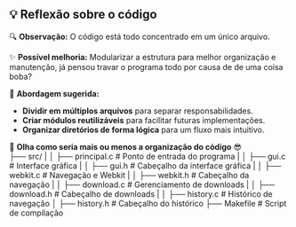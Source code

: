## 💡 Reflexão sobre o código  

🔍 **Observação:** O código está todo concentrado em um único arquivo.  

✨ **Possível melhoria:** Modularizar a estrutura para melhor organização e manutenção, já pensou travar o programa todo por causa de de uma coisa boba?

🚀 **Abordagem sugerida:**  
- **Dividir em múltiplos arquivos** para separar responsabilidades.  
- **Criar módulos reutilizáveis** para facilitar futuras implementações.  
- **Organizar diretórios de forma lógica** para um fluxo mais intuitivo.  

📌 **Olha como seria mais ou menos a organização do código** 😎  
├── src/
|
│   ├── principal.c          # Ponto de entrada do programa
|
│   ├── gui.c           # Interface gráfica
|
│   ├── gui.h           # Cabeçalho da interface gráfica
|
│   ├── webkit.c       # Navegação e Webkit
|
│   ├── webkit.h       # Cabeçalho da navegação
|
│   ├── download.c      # Gerenciamento de downloads
|
│   ├── download.h      # Cabeçalho de downloads
|
│   ├── history.c       # Histórico de navegação
│   ├── history.h       # Cabeçalho do histórico
├── Makefile            # Script de compilação
